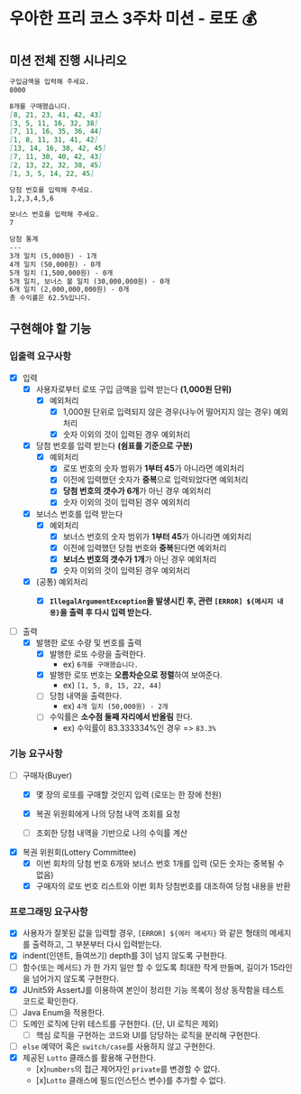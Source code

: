 # 우아한 프리 코스 3주차 미션 - 로또 💰

## 미션 전체 진행 시나리오
```markdown
구입금액을 입력해 주세요.
8000

8개를 구매했습니다.
[8, 21, 23, 41, 42, 43]
[3, 5, 11, 16, 32, 38]
[7, 11, 16, 35, 36, 44]
[1, 8, 11, 31, 41, 42]
[13, 14, 16, 38, 42, 45]
[7, 11, 30, 40, 42, 43]
[2, 13, 22, 32, 38, 45]
[1, 3, 5, 14, 22, 45]

당첨 번호를 입력해 주세요.
1,2,3,4,5,6

보너스 번호를 입력해 주세요.
7

당첨 통계
---
3개 일치 (5,000원) - 1개
4개 일치 (50,000원) - 0개
5개 일치 (1,500,000원) - 0개
5개 일치, 보너스 볼 일치 (30,000,000원) - 0개
6개 일치 (2,000,000,000원) - 0개
총 수익률은 62.5%입니다.
```

## 구현해야 할 기능

### 입출력 요구사항
- [x] 입력
  - [x] 사용자로부터 로또 구입 금액을 입력 받는다 **(1,000원 단위)**
    - [x] 예외처리
      - [x] 1,000원 단위로 입력되지 않은 경우(나누어 떨어지지 않는 경우) 예외처리
      - [x] 숫자 이외의 것이 입력된 경우 예외처리
  - [x] 당첨 번호를 입력 받는다 **(쉼표를 기준으로 구분)**
    - [x] 예외처리 
      - [x] 로또 번호의 숫자 범위가 **1부터 45**가 아니라면 예외처리
      - [x] 이전에 입력했던 숫자가 **중복**으로 입력되었다면 예외처리
      - [x] **당첨 번호의 갯수가 6개**가 아닌 경우 예외처리
      - [x] 숫자 이외의 것이 입력된 경우 예외처리
  - [x] 보너스 번호를 입력 받는다
    - [x] 예외처리 
      - [x] 보너스 번호의 숫자 범위가 **1부터 45**가 아니라면 예외처리
      - [x] 이전에 입력했던 당첨 번호와 **중복**된다면 예외처리
      - [x] **보너스 번호의 갯수가 1개**가 아닌 경우 예외처리
      - [x] 숫자 이외의 것이 입력된 경우 예외처리
  - [x] (공통) 예외처리
    - [x] **`IllegalArgumentException`을 발생시킨 후, 관련 `[ERROR] ${메시지 내용}`을 출력 후 다시 입력 받는다.**


- [ ] 출력
  - [x] 발행한 로또 수량 및 번호를 출력
    - [x] 발행한 로또 수량을 출력한다.
      - ex) `6개를 구매했습니다.`
    - [x] 발행한 로또 번호는 **오름차순으로 정렬**하여 보여준다.
      - ex) `[1, 5, 8, 15, 22, 44]`
    - [ ] 당첨 내역을 출력한다.
      - ex) `4개 일치 (50,000원) - 2개`
    - [ ] 수익률은 **소수점 둘째 자리에서 반올림** 한다.
      - ex) 수익률이 83.333334%인 경우 => `83.3%`

### 기능 요구사항
- [ ] 구매자(Buyer)
  - [x] 몇 장의 로또를 구매할 것인지 입력 (로또는 한 장에 천원)
  - [x] 복권 위원회에게 나의 당첨 내역 조회를 요청
  - [ ] 조회한 당첨 내역을 기반으로 나의 수익률 계산

  
- [x] 복권 위원회(Lottery Committee)
  - [x] 이번 회차의 당첨 번호 6개와 보너스 번호 1개를 입력 (모든 숫자는 중복될 수 없음)
  - [x] 구매자의 로또 번호 리스트와 이번 회차 당첨번호를 대조하여 당첨 내용을 반환

### 프로그래밍 요구사항
- [x] 사용자가 잘못된 값을 입력할 경우, `[ERROR] ${에러 메세지}` 와 같은 형태의 메세지를 출력하고,
  그 부분부터 다시 입력받는다.
- [x] indent(인덴트, 들여쓰기) depth를 3이 넘지 않도록 구현한다.
- [ ] 함수(또는 메서드) 가 한 가지 일만 할 수 있도록 최대한 작게 만들며, 길이가 15라인을 넘어가지 않도록 구현한다.
- [x] JUnit5와 AssertJ를 이용하여 본인이 정리한 기능 목록이 정상 동작함을 테스트 코드로 확인한다.
- [ ] Java Enum을 적용한다.
- [ ] 도메인 로직에 단위 테스트를 구현한다. (단, UI 로직은 제외)
  - [ ] 핵심 로직을 구현하는 코드와 UI를 담당하는 로직을 분리해 구현한다.
- [ ] `else` 예약어 혹은 `switch/case`를 사용하지 않고 구현한다.
- [x] 제공된 `Lotto` 클래스를 활용해 구현한다.
  - [x]`numbers`의 접근 제어자인 `private`를 변경할 수 없다.
  - [x]`Lotto` 클래스에 필드(인스턴스 변수)를 추가할 수 없다.